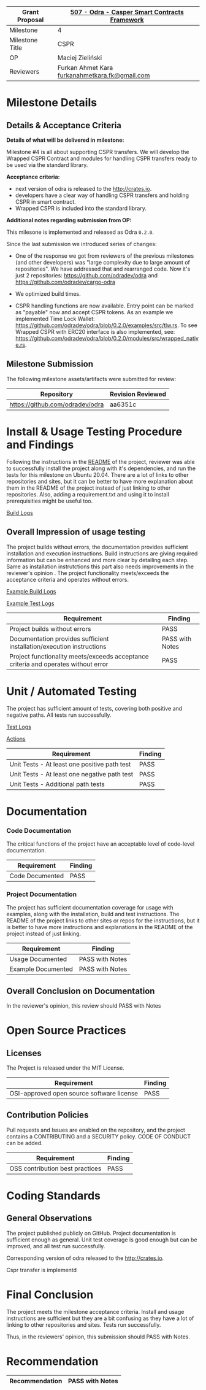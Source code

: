Grant Proposal | [507 - Odra - Casper Smart Contracts Framework](https://portal.devxdao.com/public-proposals/507)
------------ | -------------
Milestone | 4
Milestone Title | CSPR
OP | Maciej Zieliński
Reviewers | Furkan Ahmet Kara <furkanahmetkara.fk@gmail.com>

# Milestone Details

## Details & Acceptance Criteria

**Details of what will be delivered in milestone:**


Milestone #4 is all about supporting CSPR transfers. We will develop the Wrapped CSPR Contract and modules for handling CSPR transfers ready to be used via the standard library.

**Acceptance criteria:**

- next version of odra is released to the http://crates.io.
- developers have a clear way of handling CSPR transfers and holding CSPR in smart contract.
- Wrapped CSPR is included into the standard library.

**Additional notes regarding submission from OP:**

This milesone is implemented and released as Odra `0.2.0`.

Since the last submission we introduced series of changes:

- One of the response we got from reviewers of the previous milestones (and other developers) was "large complexity due to large amount of repositories". We have addressed that and rearranged code. Now it's just 2 repositories: https://github.com/odradev/odra and https://github.com/odradev/cargo-odra

- We optimized build times.

- CSPR handling functions are now available. Entry point can be marked as "payable" now and accept CSPR tokens. As an example we implemented Time Lock Wallet: https://github.com/odradev/odra/blob/0.2.0/examples/src/tlw.rs. To see Wrapped CSPR with ERC20 interface is also implemented, see: https://github.com/odradev/odra/blob/0.2.0/modules/src/wrapped_native.rs.

## Milestone Submission

The following milestone assets/artifacts were submitted for review:

Repository | Revision Reviewed
------------ | -------------
https://github.com/odradev/odra | aa6351c

# Install & Usage Testing Procedure and Findings

Following the instructions in the [README](https://github.com/odradev/odra) of the project, reviewer was able to successfully install the project along with it's dependencies, and run the tests for this milestone on Ubuntu 20.04. There are a lot of links to other repositories and sites, but it can be better to have more explanation about them in the README of the project instead of just linking to other repositories. Also, adding a requirement.txt and using it to install prerequisities might be useful too.

[Build Logs](assets/cargoodralogs.md)

## Overall Impression of usage testing

The project builds without errors, the documentation provides sufficient installation and execution instructions. Build instructions are giving required information but can be enhanced and more clear by detailing each step. Same as installation instrutctions this part also needs improvements in the reviewer's opinion . The project functionality meets/exceeds the acceptance criteria and operates without errors.

[Example Build Logs](assets/examplebuildlogs.md)

[Example Test Logs](assets/exampletestlogs.md)

Requirement | Finding
------------ | -------------
Project builds without errors | PASS
Documentation provides sufficient installation/execution instructions | PASS with Notes
Project functionality meets/exceeds acceptance criteria and operates without error | PASS

# Unit / Automated Testing

The project has sufficient amount of tests, covering both positive and negative paths. All tests run successfully.

[Test Logs](assets/justtestlogs.md)

[Actions](https://github.com/odradev/odra/actions/runs/3533097352/jobs/5928283489)

Requirement | Finding
------------ | -------------
Unit Tests - At least one positive path test | PASS
Unit Tests - At least one negative path test | PASS
Unit Tests - Additional path tests | PASS

# Documentation

### Code Documentation

The critical functions of the project have an acceptable level of code-level documentation.

Requirement | Finding
------------ | -------------
Code Documented | PASS

### Project Documentation

The project has sufficient documentation coverage for usage with examples, along with the installation, build and test instructions. The README of the project links to other sites or repos for the instructions, but it is better to have more instructions and explanations in the README of the project instead of just linking. 

Requirement | Finding
------------ | -------------
Usage Documented | PASS with Notes
Example Documented | PASS with Notes

## Overall Conclusion on Documentation

In the reviewer's opinion, this review should PASS with Notes

# Open Source Practices

## Licenses

The Project is released under the MIT License.

Requirement | Finding
------------ | -------------
OSI-approved open source software license | PASS

## Contribution Policies

Pull requests and Issues are enabled on the repository, and the project contains a CONTRIBUTING and a SECURITY policy. CODE OF CONDUCT can be added.

Requirement | Finding
------------ | -------------
OSS contribution best practices | PASS

# Coding Standards

## General Observations

The project published publicly on GitHub. Project documentation is sufficient enough as general. Unit test coverage is good enough but can be improved, and all test run successfully.

Corresponding version of odra released to the http://crates.io.

Cspr transfer is implementd

# Final Conclusion

The project meets the milestone acceptance criteria. Install and usage instructions are sufficient but they are a bit confusing as they have a lot of linking to other repositories and sites. Tests run successfully.

Thus, in the reviewers' opinion, this submission should PASS with Notes.

# Recommendation

Recommendation | PASS with Notes
------------ | -------------
